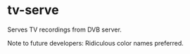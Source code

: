 # tv-serve
Serves TV recordings from DVB server. 

Note to future developers: Ridiculous color names preferred. 
